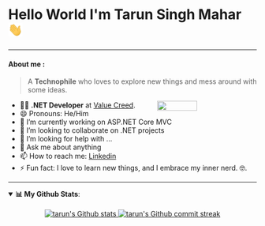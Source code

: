 # Hello World I'm Tarun Singh Mahar <img src="assets/Hello.gif" width="29px">

------------
<h4>About me :</h4>

> A **Technophile** who loves to explore new things and mess around with some ideas.

<img src="https://imgur.com/Z9n1y5S.gif" height=40% width=40% align="right">


- 👨‍💻 **.NET Developer** at [Value Creed](https://www.linkedin.com/company/value-creed-llc/mycompany/).
- 😄 Pronouns: He/Him
- 🔭 I’m currently working on ASP.NET Core MVC
- 👯 I’m looking to collaborate on .NET projects
- 🤔 I’m looking for help with ...
- 💬 Ask me about anything
- 📫 How to reach me: [Linkedin](https://www.linkedin.com/in/tarunrpmahar/)
- ⚡ Fun fact: I love to learn new things, and I embrace my inner nerd. 🤓.

-------------------

<details open>
    <summary><b>📊 My Github Stats</b>:</summary><br>
    <div align="center" style="text-align:center">
        <a href="#">
            <img width="49%"  src="https://github-readme-stats.vercel.app/api?username=tarunrpmahar&show_icons=true&theme=tokyonight&count_private=true"
                alt="tarun's Github stats">
        </a>
        <a href="#">
            <img width="49%"  src="https://github-readme-streak-stats.herokuapp.com/?user=tarunrpmahar&theme=tokyonight"
                alt="tarun's Github commit streak"> <br>
        </a>
<!--         <a href="#">
            <img width="49%"  src="https://metrics.lecoq.io/tarunrpmahar">
        </a>  -->
    </div>
</details>






<!-- ### Hi there 👋

- 🔭 I’m currently working on ...
- 👯 I’m looking to collaborate on ...
- 🤔 I’m looking for help with ...
- 💬 Ask me about ...
- 📫 How to reach me: ...
- ⚡ Fun fact: ... 

Just a fenfen that loves to learn new things, mess around with some ideas, draw and see some [fluffiness](https://http.cat/), [mu](https://youtu.be/cTLAZunyA38)[si](https://youtu.be/slze868xkPI)[cs](https://youtu.be/FF3Dr3_h0Hw) and [a](https://youtu.be/EYTLY17Io3c)[n](https://youtu.be/tuHe9lm5vUE)[i](https://youtu.be/ugH0YaBSaYk)[m](https://youtu.be/-PKNuZovuSw)[a](https://youtu.be/DRkgH7Uu-hA)[t](https://youtu.be/QZPSXI43P-I)[i](https://youtu.be/lIES3ii-IOg)[o](https://youtu.be/YgGzAKP_HuM)[n](https://youtu.be/hoYxHBlT-4I)[s](https://youtu.be/JJxflcxRkhI).

A **Technophile** <img src="https://github.com/rudrabarad/rudrabarad/blob/master/Assets/Developer.gif" width="30px"> and a **Design Enthusiast** <img src="https://github.com/rudrabarad/rudrabarad/blob/master/Assets/Designer.gif" width="30px">, 

<b>I’m currently learning</b> : <code>Data Structures</code>, <code>Python</code></li>

<h3 align="center">Show some ❤ by <img src="https://imgur.com/o7ncZFp.jpg" height=25px width=25px> some repositories.</h3>

-->




